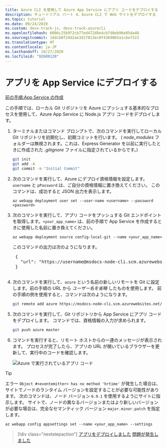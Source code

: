 ```yaml
---
title: Azure CLI を使用して Azure App Service にアプリ コードをデプロイする
description: チュートリアル パート 4、Azure CLI で Web サイトをデプロイする
ms.topic: tutorial
ms.date: 09/24/2019
ms.custom: devx-track-js, devx-track-azurecli
ms.openlocfilehash: 6006c25b9f2cb77ed472d8e4cb7d0eb96e85da48
ms.sourcegitcommit: 1ddcb0f24d2ae3d1f813ec0f4369865a1c6ef322
ms.translationtype: HT
ms.contentlocale: ja-JP
ms.lasthandoff: 10/27/2020
ms.locfileid: "92689120"
---
```

# <a name="deploy-the-app-to-app-service"></a>アプリを App Service にデプロイする

[前の手順:App Service の作成](tutorial-vscode-azure-cli-node-03.md)

この手順では、ローカル Git リポジトリを Azure にプッシュする基本的なプロセスを使用して、Azure App Service に Node.js アプリ コードをデプロイします。

1. ターミナルまたはコマンド プロンプトで、次のコマンドを実行してローカル Git リポジトリを初期化し、初期コミットを行います。 ( *node_modules* フォルダーは無視されます。これは、Express Generator を以前に実行したときに作成された *.gitignore* ファイルに指定されているからです。)

    ```bash
    git init
    git add -A
    git commit -m "Initial Commit"
    ```

1. 次のコマンドを実行して、Azure にデプロイ資格情報を設定します。`username` と `pPassword` は、ご自分の資格情報に置き換えてください。 このコマンドは、成功すると JSON 出力を表示します。

    ```azurecli
    az webapp deployment user set --user-name <username> --password <password>
    ```

1. 次のコマンドを実行して、アプリ コードをプッシュする Git エンドポイントを取得します。`<your_app_name>` は、前の手順で App Service を作成するときに使用した名前に置き換えてください。

    ```azurecli
    az webapp deployment source config-local-git --name <your_app_name>
    ```

    このコマンドの出力は次のようになります。

    <pre>
    {
      "url": "https://username@msdocs-node-cli.scm.azurewebsites.net/msdocs-node-cli.git"
    }
    </pre>

1. 次のコマンドを実行して、`azure` という名前の新しいリモートを Git に設定します。前の手順の URL から *ユーザー名を省略* したものを使用します。 前の手順の例を使用すると、コマンドは次のようになります。

    ```bash
    git remote add azure https://msdocs-node-cli.scm.azurewebsites.net/msdocs-node-cli.git
    ```

1. 次のコマンドを実行して、Git リポジトリから App Service にアプリ コードをデプロイします。 コマンドでは、資格情報の入力が求められます。

    ```bash
    git push azure master
    ```

1. コマンドを実行すると、リモート ホストからの一連のメッセージが表示されます。 プロセスが完了したら、アプリの URL が開いているブラウザーを更新して、実行中のコードを確認します。

    ![Azure で実行されているアプリ コード](media/azure-cli/remote-app.png)

> [!TIP]
> エラー `Object #<eventemitter> has no method 'hrtime'` が発生した場合は、サイトでノードのランタイム バージョンを設定することが必要な可能性があります。 次のコマンドは、ノード バージョン `6.9.1` を使用するようにサイトに指示します。 サイトで、ノードの異なるバージョンまたはより新しいバージョンが必要な場合は、完全なセマンティック バージョン `major.minor.patch` を指定します。
>
> ```azurecli
> az webapp config appsettings set --name <your_app_name> --settings
> ```

> [!div class="nextstepaction"]
> [アプリをデプロイしました](tutorial-vscode-azure-cli-node-05.md) [問題が発生しました](https://www.research.net/r/PWZWZ52?tutorial=node-deployment&step=deploy-website)
